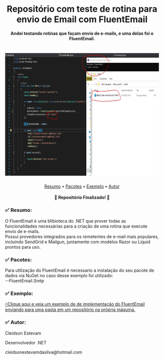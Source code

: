 <h1 align="center">Repositório com teste de rotina para envio de Email com FluentEmail</h1>
  <h4 align="center"> 
	Andei testando rotinas que façam envio de e-mails, e uma delas foi o FluentEmail.
</h4>
<h1 align="center">
<img src="https://github.com/CleidsonEstevam/FluentEmail/blob/main/EnvioDeEmail/Images/Fluent.JPG" height="400" width="800" />
</h1>
<p align="center" height="400" width="400">
 <a href="#resumo">Resumo</a> •
 <a href="#pacotes">Pacotes</a> •
  <a href="#exemplo">Exemplo</a> •
 <a href="#autor">Autor</a> 
</p>
<h4 align="center"> 
	🚧  Repositório Finalizado! 🚧
</h4>
<h3 id="resumo">✅ Resumo:</h3>
<p> O FluentEmail é uma blibioteca do .NET que prover todas as funcionalidades necessárias para a criação de uma rotina que execute envio de e-mails. <br/>
    Possui provedores integrados para os remetentes de e-mail mais populares, incluindo SendGrid e Mailgun, juntamente com modelos Razor ou Liquid prontos para uso.
</p>

<h3 id="pacotes">✅ Pacotes:</h3>
<p> Para utilização do FluentEmail é necessario a instalação do seu pacote de dados via NuGet no caso desse exemplo foi utilizado: <br/>
  --FluentEmail.Smtp
</p>

<h3 id="exemplo">✅ Exemplo:</h3>
<p> <a href="https://github.com/CleidsonEstevam/FluentEmail/blob/main/EnvioDeEmail/Program.cs">🖱Clique aqui e veja um exemplo de de implementação do FluentEmail enviando para uma pasta em um repositório na própria máquina. <a/>
</p>
  <h3 id="autor">✅ Autor:</h3>
 <p>Cleidson Estevam<p/>
 <p>Desenvolvedor .NET<p/>
 <p>cleidsonestevamdasilva@hotmail.com<p>

